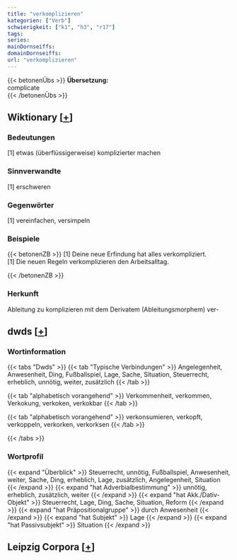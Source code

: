 ```yaml
---
title: "verkomplizieren"
kategorien: ["Verb"]
schwierigkeit: ["k1", "h3", "r17"]
tags:
series:
mainDornseiffs:
domainDornseiffs:
url: "verkomplizieren"
---
```


{{< betonenÜbs >}}
**Übersetzung:**  
complicate  
{{< /betonenÜbs >}}

## Wiktionary [[+](https://de.wiktionary.org/wiki/verkomplizieren)]

### Bedeutungen
[1] etwas (überflüssigerweise) komplizierter machen  

### Sinnverwandte
[1] erschweren  

### Gegenwörter
[1] vereinfachen, versimpeln  

### Beispiele
{{< betonenZB >}}
[1] Deine neue Erfindung hat alles verkompliziert.  
[1] Die neuen Regeln verkomplizieren den Arbeitsalltag.  

{{< /betonenZB >}}
### Herkunft
Ableitung zu komplizieren mit dem Derivatem (Ableitungsmorphem) ver-  



## dwds [[+](https://www.dwds.de/wb/verkomplizieren)]

### Wortinformation
{{< tabs "Dwds" >}}
{{< tab "Typische Verbindungen" >}}
Angelegenheit, Anwesenheit, Ding, Fußballspiel, Lage, Sache, Situation, Steuerrecht, erheblich, unnötig, weiter, zusätzlich
{{< /tab >}}

{{< tab "alphabetisch vorangehend" >}}
Verkommenheit, verkommen, Verkokung, verkoken, verkokbar
{{< /tab >}}

{{< tab "alphabetisch vorangehend" >}}
verkonsumieren, verkopft, verkoppeln, verkorken, verkorksen
{{< /tab >}}

{{< /tabs >}}

### Wortprofil
{{< expand "Überblick" >}} Steuerrecht, unnötig, Fußballspiel, Anwesenheit, weiter, Sache, Ding, erheblich, Lage, zusätzlich, Angelegenheit, Situation {{< /expand >}}
{{< expand "hat Adverbialbestimmung" >}} unnötig, erheblich, zusätzlich, weiter {{< /expand >}}
{{< expand "hat Akk./Dativ-Objekt" >}} Steuerrecht, Lage, Ding, Sache, Situation, Reform {{< /expand >}}
{{< expand "hat Präpositionalgruppe" >}} durch Anwesenheit {{< /expand >}}
{{< expand "hat Subjekt" >}} Lage {{< /expand >}}
{{< expand "hat Passivsubjekt" >}} Situation {{< /expand >}}

## Leipzig Corpora [[+](https://corpora.uni-leipzig.de/en/res?word=verkomplizieren&corpusId=deu_newscrawl-public_2018)]

